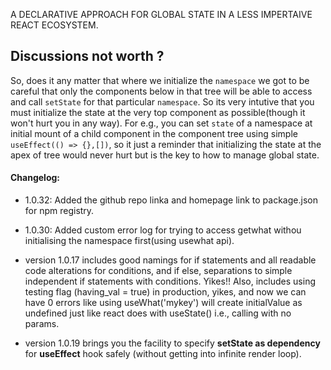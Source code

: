 A DECLARATIVE APPROACH FOR GLOBAL STATE IN A LESS IMPERTAIVE REACT ECOSYSTEM.

## Discussions not worth ?

So, does it any matter that where we initialize the `namespace` we got to be careful that only the components below in that tree will be able to access and call `setState` for that particular `namespace`. So its very intutive that you must initialize the state at the very top component as possible(though it won't hurt you in any way). For e.g., you can set `state` of a namespace at initial mount of a child component in the component tree using simple `useEffect(() => {},[])`, so it just a reminder that initializing the state at the apex of tree would never hurt but is the key to how to manage global state.

#### Changelog:

- 1.0.32: Added the github repo linka and homepage link to package.json for npm registry.

- 1.0.30: Added custom error log for trying to access getwhat withou initialising the namespace first(using usewhat api).

- version 1.0.17 includes good namings for if statements and all readable code alterations for conditions, and if else, separations to simple independent if statements with conditions. Yikes!! Also, includes using testing flag (having_val = true) in production, yikes, and now we can have 0 errors like using useWhat('mykey') will create initialValue as undefined just like react does with useState() i.e., calling with no params.

- version 1.0.19 brings you the facility to specify **setState as dependency** for **useEffect** hook safely (without getting into infinite render loop).
